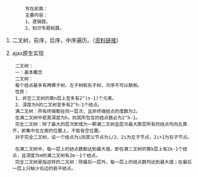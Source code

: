 			写在前面：
			主要内容：
            1、逻辑提。
            2、知识专题拓展。

1. 二叉树，前序，后序，中序遍历。（[资料链接](http://blog.csdn.net/fansongy/article/details/6798278/)）
2. ajax原生实现

		二叉树：
		一：基本概念
		二叉树：
		每个结点最多有两棵子树，左子树和右子树，次序不可以颠倒。
		性质：
		1、非空二叉树的第n层上至多有2^(n-1)个元素。
		2、深度为h的二叉树至多有2^h-1个结点。
		满二叉树：所有终端都在同一层次，且非终端结点的度数为2。
		在满二叉树中若其深度为h，则其所包含的结点数必为2^h-1。
		完全二叉树：除了最大的层次即成为一颗满二叉树且层次最大那层所有的结点均向左靠齐，即集中在左面的位置上，不能有空位置。
		对于完全二叉树，设一个结点为i则其父节点为i/2，2i为左子节点，2i+1为右子节点。

		在满二叉树中，每一层上的结点数都达到最大值，即在满二叉树的第k层上有2k-1个结点，且深度为m的满二叉树有2m－1个结点。
		完全二叉树是指这样的二叉树：除最后一层外，每一层上的结点数均达到最大值；在最后一层上只缺少右边的若干结点。
